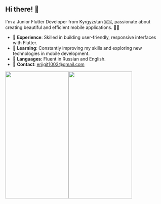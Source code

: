 ## Hi there! 👋

I'm a Junior Flutter Developer from Kyrgyzstan 🇰🇬, passionate about creating beautiful and efficient mobile applications. 📱✨

- 💼 **Experience**: Skilled in building user-friendly, responsive interfaces with Flutter.
- 🌱 **Learning**: Constantly improving my skills and exploring new technologies in mobile development.
- 💬 **Languages**: Fluent in Russian and English.
- 📧 **Contact**: [erjigit1003@gmail.com](mailto:erjigit1003@gmail.com)

<!-- Adding GIFs with specified width and parallel alignment -->
<div style="display: flex; flex-direction: row; align-items: center;">
  <img src="https://github.com/Erjigit-code/toss_coin/blob/main/assets/gifs/animation2.gif?raw=true" width="200" height = "400" />
  <img src="https://github.com/Erjigit-code/toss_coin/blob/main/assets/gifs/animation.gif?raw=true" width="200" height = "400" />
</div>

<!--
**Erjigit-code/Erjigit-code** is a ✨ _special_ ✨ repository because its `README.md` (this file) appears on your GitHub profile.
![Anurag's GitHub stats](https://github-readme-stats.vercel.app/api?username=erjigit-code&show_icons=true&theme=radical)

Here are some ideas to get you started:

- 🔭 I’m currently working on ...
- 🌱 I’m currently learning ...
- 👯 I’m looking to collaborate on ...
- 🤔 I’m looking for help with ...
- 💬 Ask me about ...
- 📫 How to reach me: ...
- 😄 Pronouns: ...
- ⚡ Fun fact: ...
-->
